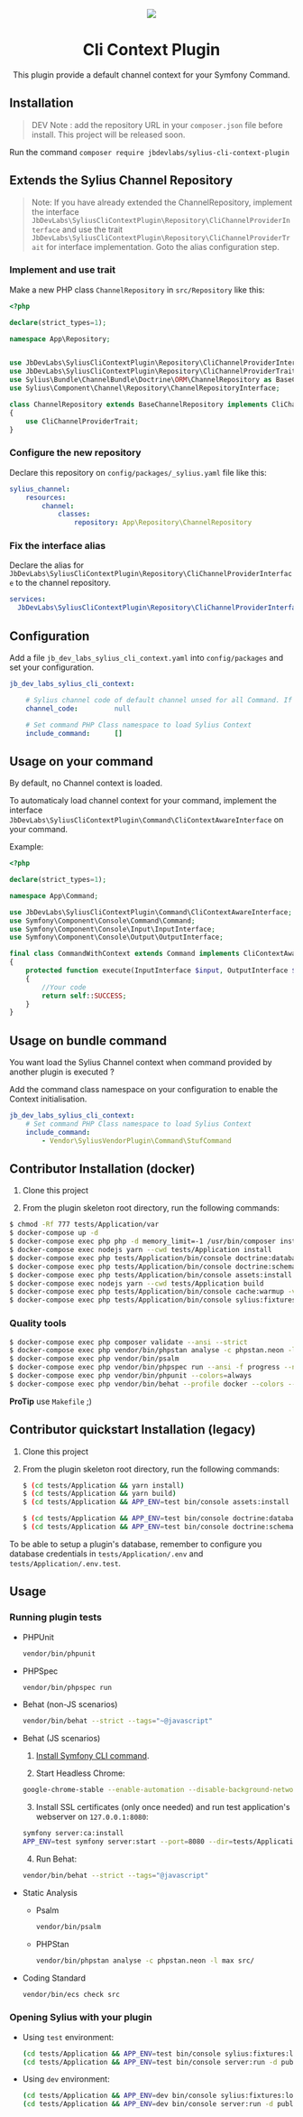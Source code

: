 <p align="center">
    <a href="https://sylius.com" target="_blank">
        <img src="https://demo.sylius.com/assets/shop/img/logo.png" />
    </a>
</p>

<h1 align="center">Cli Context Plugin</h1>

<p align="center">This plugin provide a default channel context for your Symfony Command.</p>

## Installation

> DEV Note : add the repository URL in your `composer.json` file before install. This project will be released soon.

Run the command `composer require jbdevlabs/sylius-cli-context-plugin`

## Extends the Sylius Channel Repository

> Note: If you have already extended the ChannelRepository, implement the interface `JbDevLabs\SyliusCliContextPlugin\Repository\CliChannelProviderInterface`
> and use the trait `JbDevLabs\SyliusCliContextPlugin\Repository\CliChannelProviderTrait` for interface implementation.
> Goto the alias configuration step.

### Implement and use trait

Make a new PHP class `ChannelRepository` in `src/Repository` like this:

```php
<?php

declare(strict_types=1);

namespace App\Repository;


use JbDevLabs\SyliusCliContextPlugin\Repository\CliChannelProviderInterface;
use JbDevLabs\SyliusCliContextPlugin\Repository\CliChannelProviderTrait;
use Sylius\Bundle\ChannelBundle\Doctrine\ORM\ChannelRepository as BaseChannelRepository;
use Sylius\Component\Channel\Repository\ChannelRepositoryInterface;

class ChannelRepository extends BaseChannelRepository implements CliChannelProviderInterface, ChannelRepositoryInterface
{
    use CliChannelProviderTrait;
}
```

### Configure the new repository

Declare this repository on `config/packages/_sylius.yaml` file like this:

```yaml
sylius_channel:
    resources:
        channel:
            classes:
                repository: App\Repository\ChannelRepository
```

### Fix the interface alias

Declare the alias for `JbDevLabs\SyliusCliContextPlugin\Repository\CliChannelProviderInterface` to the channel repository.

```yaml
services:
  JbDevLabs\SyliusCliContextPlugin\Repository\CliChannelProviderInterface: '@sylius.repository.channel'
```

## Configuration

Add a file `jb_dev_labs_sylius_cli_context.yaml` into `config/packages` and set your configuration.

```yaml
jb_dev_labs_sylius_cli_context:

    # Sylius channel code of default channel unsed for all Command. If not set, get the first channel.
    channel_code:         null

    # Set command PHP Class namespace to load Sylius Context
    include_command:      []
```

## Usage on your command

By default, no Channel context is loaded.

To automaticaly load channel context for your command, implement the interface `JbDevLabs\SyliusCliContextPlugin\Command\CliContextAwareInterface`
on your command.

Example:

```php
<?php

declare(strict_types=1);

namespace App\Command;

use JbDevLabs\SyliusCliContextPlugin\Command\CliContextAwareInterface;
use Symfony\Component\Console\Command\Command;
use Symfony\Component\Console\Input\InputInterface;
use Symfony\Component\Console\Output\OutputInterface;

final class CommandWithContext extends Command implements CliContextAwareInterface
{
    protected function execute(InputInterface $input, OutputInterface $output)
    {
        //Your code
        return self::SUCCESS;
    }
}
```

## Usage on bundle command

You want load the Sylius Channel context when command provided by another plugin is executed ?

Add the command class namespace on your configuration to enable the Context initialisation.

```yaml
jb_dev_labs_sylius_cli_context:
    # Set command PHP Class namespace to load Sylius Context
    include_command:
        - Vendor\SyliusVendorPlugin\Command\StufCommand

```

## Contributor Installation (docker)

1. Clone this project

2. From the plugin skeleton root directory, run the following commands:

```bash
$ chmod -Rf 777 tests/Application/var
$ docker-compose up -d
$ docker-compose exec php php -d memory_limit=-1 /usr/bin/composer install
$ docker-compose exec nodejs yarn --cwd tests/Application install
$ docker-compose exec php tests/Application/bin/console doctrine:database:create --if-not-exists -vvv
$ docker-compose exec php tests/Application/bin/console doctrine:schema:create -vvv
$ docker-compose exec php tests/Application/bin/console assets:install tests/Application/public -vvv
$ docker-compose exec nodejs yarn --cwd tests/Application build
$ docker-compose exec php tests/Application/bin/console cache:warmup -vvv
$ docker-compose exec php tests/Application/bin/console sylius:fixtures:load -n
```
 
### Quality tools

```bash
$ docker-compose exec php composer validate --ansi --strict
$ docker-compose exec php vendor/bin/phpstan analyse -c phpstan.neon -l max src/
$ docker-compose exec php vendor/bin/psalm
$ docker-compose exec php vendor/bin/phpspec run --ansi -f progress --no-interaction
$ docker-compose exec php vendor/bin/phpunit --colors=always
$ docker-compose exec php vendor/bin/behat --profile docker --colors --strict -vvv --no-interaction
``` 
 __ProTip__ use `Makefile` ;)

## Contributor quickstart Installation (legacy)

1. Clone this project

2. From the plugin skeleton root directory, run the following commands:

    ```bash
    $ (cd tests/Application && yarn install)
    $ (cd tests/Application && yarn build)
    $ (cd tests/Application && APP_ENV=test bin/console assets:install public)
    
    $ (cd tests/Application && APP_ENV=test bin/console doctrine:database:create)
    $ (cd tests/Application && APP_ENV=test bin/console doctrine:schema:create)
    ```

To be able to setup a plugin's database, remember to configure you database credentials in `tests/Application/.env` and `tests/Application/.env.test`.

## Usage

### Running plugin tests

  - PHPUnit

    ```bash
    vendor/bin/phpunit
    ```

  - PHPSpec

    ```bash
    vendor/bin/phpspec run
    ```

  - Behat (non-JS scenarios)

    ```bash
    vendor/bin/behat --strict --tags="~@javascript"
    ```

  - Behat (JS scenarios)
 
    1. [Install Symfony CLI command](https://symfony.com/download).
 
    2. Start Headless Chrome:
    
      ```bash
      google-chrome-stable --enable-automation --disable-background-networking --no-default-browser-check --no-first-run --disable-popup-blocking --disable-default-apps --allow-insecure-localhost --disable-translate --disable-extensions --no-sandbox --enable-features=Metal --headless --remote-debugging-port=9222 --window-size=2880,1800 --proxy-server='direct://' --proxy-bypass-list='*' http://127.0.0.1
      ```
    
    3. Install SSL certificates (only once needed) and run test application's webserver on `127.0.0.1:8080`:
    
      ```bash
      symfony server:ca:install
      APP_ENV=test symfony server:start --port=8080 --dir=tests/Application/public --daemon
      ```
    
    4. Run Behat:
    
      ```bash
      vendor/bin/behat --strict --tags="@javascript"
      ```
    
  - Static Analysis
  
    - Psalm
    
      ```bash
      vendor/bin/psalm
      ```
      
    - PHPStan
    
      ```bash
      vendor/bin/phpstan analyse -c phpstan.neon -l max src/  
      ```

  - Coding Standard
  
    ```bash
    vendor/bin/ecs check src
    ```

### Opening Sylius with your plugin

- Using `test` environment:

    ```bash
    (cd tests/Application && APP_ENV=test bin/console sylius:fixtures:load)
    (cd tests/Application && APP_ENV=test bin/console server:run -d public)
    ```
    
- Using `dev` environment:

    ```bash
    (cd tests/Application && APP_ENV=dev bin/console sylius:fixtures:load)
    (cd tests/Application && APP_ENV=dev bin/console server:run -d public)
    ```
